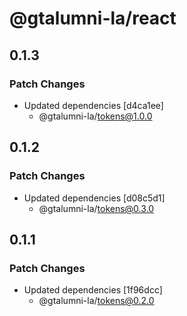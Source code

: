 # @gtalumni-la/react

## 0.1.3

### Patch Changes

- Updated dependencies [d4ca1ee]
  - @gtalumni-la/tokens@1.0.0

## 0.1.2

### Patch Changes

- Updated dependencies [d08c5d1]
  - @gtalumni-la/tokens@0.3.0

## 0.1.1

### Patch Changes

- Updated dependencies [1f96dcc]
  - @gtalumni-la/tokens@0.2.0
